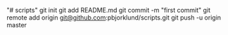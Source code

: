 "# scripts"  git init git add README.md git commit -m "first commit" git remote add origin git@github.com:pbjorklund/scripts.git git push -u origin master

